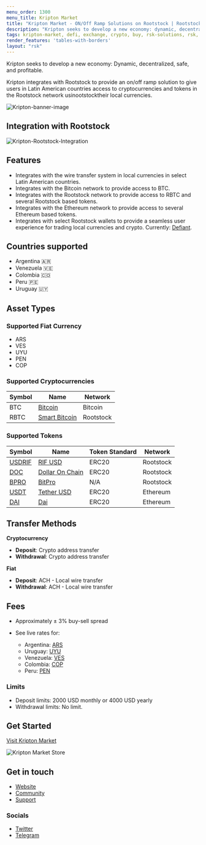 ```yaml
---
menu_order: 1300
menu_title: Kripton Market
title: "Kripton Market - ON/Off Ramp Solutions on Rootstock | Rootstock (RSK)"
description: "Kripton seeks to develop a new economy: dynamic, decentralized, safe and profitable."
tags: kripton-market, defi, exchange, crypto, buy, rsk-solutions, rsk, on-ramp, off-ramp, rootstock
render_features: 'tables-with-borders'
layout: "rsk"
---
```

Kripton seeks to develop a new economy: Dynamic, decentralized, safe, and profitable.

Kripton integrates with Rootstock to provide an on/off ramp solution to give users in Latin American countries access to cryptocurrencies and tokens in the Rootstock network usinootstocktheir local currencies.

![Kripton-banner-image](/assets/img/solutions/kriptonmarket/kripton-banner.jpg)


## Integration with Rootstock

![Kripton-Rootstock-Integration](/assets/img/solutions/kriptonmarket/integration-diagram.jpg)

## Features

- Integrates with the wire transfer system in local currencies in select Latin American countries.
- Integrates with the Bitcoin network to provide access to BTC.
- Integrates with the Rootstock network to provide access to RBTC and several Rootstock based tokens.
- Integrates with the Ethereum network to provide access to several Ethereum based tokens.
- Integrates with select Rootstock wallets to provide a seamless user experience for trading local currencies and crypto. Currently: [Defiant](/solutions/defiant/).

## Countries supported

- Argentina 🇦🇷
- Venezuela 🇻🇪
- Colombia 🇨🇴
- Peru 🇵🇪
- Uruguay 🇺🇾

## Asset Types

### Supported Fiat Currency

- ARS
- VES
- UYU
- PEN
- COP

### Supported Cryptocurrencies

| Symbol | Name                                    | Network   |
| ------ | --------------------------------------- | --------- |
| BTC    | [Bitcoin](https://bitcoin.org/bitcoin.pdf) | Bitcoin   |
| RBTC   | [Smart Bitcoin](/rsk/rbtc/)                | Rootstock |

### Supported Tokens

| Symbol                                                                                | Name                                                             | Token Standard | Network   |
| ------------------------------------------------------------------------------------- | ---------------------------------------------------------------- | -------------- | --------- |
| [USDRIF](https://explorer.rootstock.io/address/0x2d919f19d4892381d58edebeca66d5642cef1a1f) | [RIF USD](https://rifonchain.com/)                      | ERC20          | Rootstock |
| [DOC](https://explorer.rootstock.io/address/0x809c4db849948bfa6cb84501e5a7b5c9da8fc555)  | [Dollar On Chain](https://moneyonchain.com/doc-bitcoin-stablecoin/) | ERC20          | Rootstock |
| [BPRO](https://explorer.rootstock.io/address/0x440cd83c160de5c96ddb20246815ea44c7abbca8) | [BitPro](https://moneyonchain.com/bpro-income-for-bitcoin-holders/) | N/A            | Rootstock |
| [USDT](https://etherscan.io/token/0xdac17f958d2ee523a2206206994597c13d831ec7)            | [Tether USD](https://tether.to/)                                    | ERC20          | Ethereum  |
| [DAI](https://etherscan.io/token/0x6b175474e89094c44da98b954eedeac495271d0f)             | [Dai](https://makerdao.com/)                                        | ERC20          | Ethereum  |

## Transfer Methods

**Cryptocurrency**

- **Deposit**: Crypto address transfer
- **Withdrawal**: Crypto address transfer

**Fiat**

- **Deposit**: ACH - Local wire transfer
- **Withdrawal**: ACH - Local wire transfer

## Fees

- Approximately ± 3% buy-sell spread
- See live rates for:

  - Argentina: [ARS](https://kriptonmarket.com/cotizacion?currency=ars)
  - Uruguay: [UYU](https://kriptonmarket.com/cotizacion?currency=uyu)
  - Venezuela: [VES](https://kriptonmarket.com/cotizacion?currency=bs)
  - Colombia: [COP](https://kriptonmarket.com/cotizacion?currency=col)
  - Peru: [PEN](https://kriptonmarket.com/cotizacion?currency=pen)

### Limits

- Deposit limits: 2000 USD monthly or 4000 USD yearly
- Withdrawal limits: No limit.

## Get Started

[Visit Kripton Market](https://kriptonmarket.com/)

![Kripton Market Store](/assets/img/solutions/kriptonmarket/kripto-store-logo.png)

## Get in touch

- [Website](https://kriptonmarket.com/)
- [Community](https://t.me/kriptonmarket)
- [Support](mailto:info@kriptonmarket.com)

### Socials

- [Twitter](https://twitter.com/Kriptonmarket)
- [Telegram](https://t.me/kriptonmarket)


